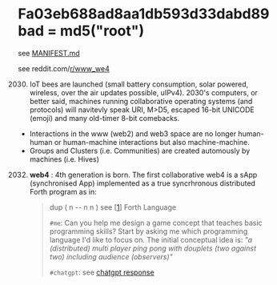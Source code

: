 # Fa03eb688ad8aa1db593d33dabd89bad = md5("root")
see [MANIFEST.md](MANIFEST.md)

see reddit.com/[r/www_we4](https://www.reddit.com/r/www_we4/)

2030. IoT bees are launched (small battery consumption, solar powered, wireless, over the air updates possible, uIPv4). 2030's computers, or better said, machines running collaborative operating systems (and protocols) will navitevly speak URI, M>D5, escaped 16-bit UNICODE (emoji) and many old-timer 8-bit comebacks.
- Interactions in the www (web2) and web3 space are no longer human-human or human-machine interactions but also machine-machine.
- Groups and Clusters (i.e. Communities) are created automously by machines (i.e. Hives) 
2032. **web4** : 4th generation is born. The first collaborative web4 is a sApp (synchronised App) implemented as a true syncrhronous distributed Forth program as in:
      >dup ( n -- n n )
      >see [[1](https://skilldrick.github.io/easyforth/)] Forth Language
      >
      >`#me`: Can you help me design a game concept that teaches basic programming skills? Start by asking me which programming language I'd like to focus on.
      >The initial conceptual idea is: _"a (distributed) multi player ping pong with douplets (two against two) including audience (observers)"_
      >
      >`#chatgpt`: see [chatgpt response](https://chatgpt.com/c/fb032432-8924-4316-a90b-7b9b6d821dd5)
